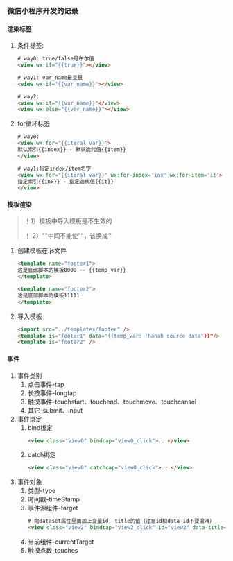### 微信小程序开发的记录

#### 渲染标签

1. 条件标签:

   ```html
   # way0: true/false是布尔值
   <view wx:if="{{true}}"></view>

   # way1: var_name是变量
   <view wx:if="{{var_name}}"></view>

   # way2:
   <view wx:if="{{var_name}}"</view>
   <view wx:else="{{var_name}}"></view>
   ```

2. for循环标签

   ```html
   # way0:
   <view wx:for="{{iteral_var}}">
   默认索引{{index}} - 默认迭代值{{item}}
   </view>

   # way1:指定index/item名字
   <view wx:for="{{iteral_var}}" wx:for-index='inx' wx:for-item='it'>
   指定索引{{inx}} - 指定迭代值{{it}}
   </view>
   ```

#### 模板渲染

> ！1）模板中导入模板是不生效的
>
> ！ 2）""中间不能使""，该换成''

1. 创建模板在.js文件

   ```html
   <template name="footer1">
   这是底部脚本的模板0000 -- {{temp_var}}
   </template>

   <template name="footer2">
   这是底部脚本的模板11111
   </template>
   ```

2. 导入模板

   ```html
   <import src="../templates/footer" />
   <template is="footer1" data="{{temp_var: 'hahah source data"}}"/>
   <template is="footer2" />
   ```

#### 事件

1. 事件类别
   1. 点击事件-tap
   2. 长按事件-longtap
   3. 触摸事件-touchstart、touchend、touchmove、touchcansel
   4. 其它-submit、input
2. 事件绑定
   1. bind绑定
      ```html
      <view class="view0" bindcap="view0_click">...</view>
      ```
   2. catch绑定
      ```html
      <view class="view0" catchcap="view0_click">...</view>
      ```
3. 事件对象
   1. 类型-type
   2. 时间戳-timeStamp
   3. 事件源组件-target
      ```html
      # 向dataset属性里面加上变量id, title的值（注意id和data-id不要混淆）
      <view class="view2" bindtap="view2_click" id="view2" data-title="标题" data-id="100">...</view>
      ```
   4. 当前组件-currentTarget
   5. 触摸点数-touches



